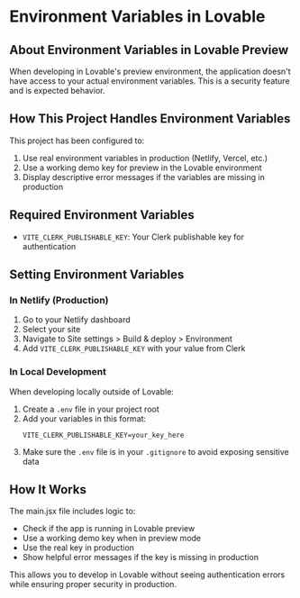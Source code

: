 
# Environment Variables in Lovable

## About Environment Variables in Lovable Preview

When developing in Lovable's preview environment, the application doesn't have access to your actual environment variables. This is a security feature and is expected behavior.

## How This Project Handles Environment Variables

This project has been configured to:

1. Use real environment variables in production (Netlify, Vercel, etc.)
2. Use a working demo key for preview in the Lovable environment
3. Display descriptive error messages if the variables are missing in production

## Required Environment Variables

- `VITE_CLERK_PUBLISHABLE_KEY`: Your Clerk publishable key for authentication

## Setting Environment Variables

### In Netlify (Production)

1. Go to your Netlify dashboard
2. Select your site
3. Navigate to Site settings > Build & deploy > Environment
4. Add `VITE_CLERK_PUBLISHABLE_KEY` with your value from Clerk

### In Local Development

When developing locally outside of Lovable:

1. Create a `.env` file in your project root
2. Add your variables in this format:
   ```
   VITE_CLERK_PUBLISHABLE_KEY=your_key_here
   ```
3. Make sure the `.env` file is in your `.gitignore` to avoid exposing sensitive data

## How It Works

The main.jsx file includes logic to:
- Check if the app is running in Lovable preview
- Use a working demo key when in preview mode
- Use the real key in production
- Show helpful error messages if the key is missing in production

This allows you to develop in Lovable without seeing authentication errors while ensuring proper security in production.
